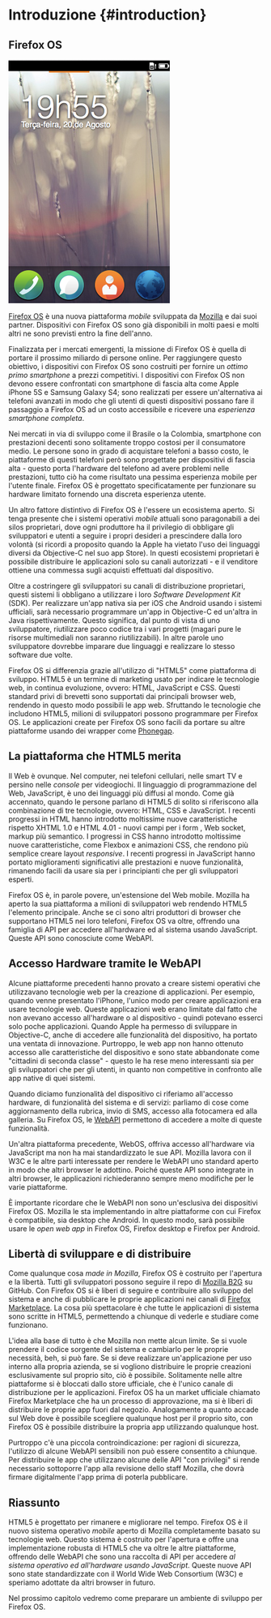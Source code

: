 # Introduzione {#introduction}

## Firefox OS

![Firefox OS](images/originals/firefox_os_simulator.png)

[Firefox OS](http://www.mozilla.org/firefox/os/) è una nuova piattaforma *mobile* sviluppata da [Mozilla](http://mozilla.org) e dai suoi partner. Dispositivi con Firefox OS sono già disponibili in molti paesi e molti altri ne sono previsti entro la fine dell'anno.

Finalizzata per i mercati emergenti, la missione di Firefox OS è quella di portare il prossimo miliardo di persone online. Per raggiungere questo obiettivo, i dispositivi con Firefox OS sono costruiti per fornire un *ottimo primo smartphone* a prezzi competitivi. I dispositivi con Firefox OS non devono essere confrontati con smartphone di fascia alta come Apple iPhone 5S e Samsung Galaxy S4; sono realizzati per essere un'alternativa ai telefoni avanzati in modo che gli utenti di questi dispositivi possano fare il passaggio a Firefox OS ad un costo accessibile e ricevere una *esperienza smartphone completa*.

Nei mercati in via di sviluppo come il Brasile o la Colombia, smartphone con prestazioni decenti sono solitamente troppo costosi per il consumatore medio. Le persone sono in grado di acquistare telefoni a basso costo, le piattaforme di questi telefoni però sono progettate per dispositivi di fascia alta - questo porta l'hardware del telefono ad avere problemi nelle prestazioni, tutto ciò ha come risultato una pessima esperienza mobile per l'utente finale. Firefox OS è progettato specificatamente per funzionare su hardware limitato fornendo una discreta esperienza utente. 

Un altro fattore distintivo di Firefox OS è l'essere un ecosistema aperto. Si tenga presente che i sistemi operativi *mobile* attuali sono paragonabili a dei silos proprietari, dove ogni produttore ha il privilegio di obbligare gli sviluppatori e utenti a seguire i propri desideri a prescindere dalla loro volontà (si ricordi a proposito quando la Apple ha vietato l'uso dei linguaggi diversi da Objective-C nel suo app Store). In questi ecosistemi proprietari è possibile distribuire le applicazioni solo su canali autorizzati - e il venditore ottiene una commessa sugli acquisti effettuati dal dispositivo.

Oltre a costringere gli sviluppatori su canali di distribuzione proprietari, questi sistemi li obbligano a utilizzare i loro *Software Development Kit* (SDK). Per realizzare un'app nativa sia per iOS che Android usando i sistemi ufficiali, sarà necessario programmare un'app in Objective-C ed un'altra in Java rispettivamente. Questo significa, dal punto di vista di uno sviluppatore, riutilizzare poco codice tra i vari progetti (magari pure le risorse multimediali non saranno riutilizzabili). In altre parole uno sviluppatore dovrebbe imparare due linguaggi e realizzare lo stesso software due volte. 

Firefox OS si differenzia grazie all'utilizzo di "HTML5" come piattaforma di sviluppo. HTML5 è un termine di marketing usato per indicare le tecnologie web, in continua evoluzione, ovvero: HTML, JavaScript e CSS. Questi standard privi di brevetti sono supportati dai principali browser web, rendendo in questo modo possibili le app web. Sfruttando le tecnologie che includono HTML5, milioni di sviluppatori possono programmare per Firefox OS. Le applicazioni create per Firefox OS sono facili da portare su altre piattaforme usando dei wrapper come [Phonegap](http://phonegap.com).

## La piattaforma che HTML5 merita

Il Web è ovunque. Nel computer, nei telefoni cellulari, nelle smart TV e persino nelle *console* per videogiochi. Il linguaggio di programmazione del Web, JavaScript, è uno dei linguaggi più diffusi al mondo. Come già accennato, quando le persone parlano di HTML5 di solito si riferiscono alla combinazione di tre tecnologie, ovvero: HTML, CSS e JavaScript. I recenti progressi in HTML hanno introdotto moltissime nuove caratteristiche rispetto XHTML 1.0 e HTML 4.01 - nuovi campi per i form , Web socket, markup più semantico. I progressi in CSS hanno introdotto moltissime nuove caratteristiche, come Flexbox e animazioni CSS, che rendono più semplice creare layout *responsive*. I recenti progressi in JavaScript hanno portato miglioramenti significativi alle prestazioni e nuove funzionalità, rimanendo facili da usare sia per i principianti che per gli sviluppatori esperti.

Firefox OS è, in parole povere, un'estensione del Web mobile. Mozilla ha aperto la sua piattaforma a milioni di sviluppatori web rendendo HTML5 l'elemento principale. Anche se ci sono altri produttori di browser che supportano HTML5 nei loro telefoni, Firefox OS va oltre, offrendo una famiglia di API per accedere all'hardware ed al sistema usando JavaScript. Queste API sono conosciute come WebAPI.

## Accesso Hardware tramite le WebAPI

Alcune piattaforme precedenti hanno provato a creare sistemi operativi che utilizzavano tecnologie web per la creazione di applicazioni. Per esempio, quando venne presentato l'iPhone, l'unico modo per creare applicazioni era usare tecnologie web. Queste applicazioni web erano limitate dal fatto che non avevano accesso all'hardware o al dispositivo - quindi potevano esserci solo poche applicazioni. Quando Apple ha permesso di sviluppare in Objective-C, anche di accedere alle funzionalità del dispositivo, ha portato una ventata di innovazione. Purtroppo, le web app non hanno ottenuto accesso alle caratteristiche del dispositivo e sono state abbandonate come "cittadini di seconda classe" - questo le ha rese meno interessanti sia per gli sviluppatori che per gli utenti, in quanto non competitive in confronto alle app native di quei sistemi.

Quando diciamo funzionalità del dispositivo ci riferiamo all'accesso hardware, di funzionalità del sistema e di servizi: parliamo di cose come aggiornamento della rubrica, invio di SMS, accesso alla fotocamera ed alla galleria. Su Firefox OS, le [WebAPI](https://wiki.mozilla.org/WebAPI) permettono di accedere a molte di queste funzionalità. 

Un'altra piattaforma precedente, WebOS, offriva accesso all'hardware via JavaScript ma non ha mai standardizzato le sue API. Mozilla lavora con il W3C e le altre parti interessate per rendere le WebAPI uno standard aperto in modo che altri browser le adottino. Poiché queste API sono integrate in altri browser, le applicazioni richiederanno sempre meno modifiche per le varie piattaforme.

È importante ricordare che le WebAPI non sono un'esclusiva dei dispositivi Firefox OS. Mozilla le sta implementando in altre piattaforme con cui Firefox è compatibile, sia desktop che Android. In questo modo, sarà possibile usare le *open web app* in Firefox OS, Firefox desktop e Firefox per Android.

## Libertà di sviluppare e di distribuire

Come qualunque cosa *made in Mozilla*, Firefox OS è costruito per l'apertura e la libertà. Tutti gli sviluppatori possono seguire il repo di [Mozilla 
B2G](https://github.com/mozilla-b2g/B2G) su GitHub. Con Firefox OS si è liberi di seguire e contribuire allo sviluppo del sistema e anche di pubblicare le proprie applicazioni nei canali di [Firefox Marketplace](https://marketplace.firefox.com/). La cosa più spettacolare è che tutte le applicazioni di sistema sono scritte in HTML5, permettendo a chiunque di vederle e studiare come funzionano. 

L'idea alla base di tutto è che Mozilla non mette alcun limite. Se si vuole prendere il codice sorgente del sistema e cambiarlo per le proprie necessità, beh, si può fare. Se si deve realizzare un'applicazione per uso interno alla propria azienda, se si vogliono distribuire le proprie creazioni esclusivamente sul proprio sito, ciò è possibile. Solitamente nelle altre piattaforme si è bloccati dallo store ufficiale, che è l'unico canale di distribuzione per le applicazioni. Firefox OS ha un market ufficiale chiamato Firefox Marketplace che ha un processo di approvazione, ma si è liberi di distribuire le proprie app fuori dal negozio. Analogamente a quanto accade sul Web dove è possibile scegliere qualunque host per il proprio sito, con Firefox OS è possibile distribuire la propria app utilizzando qualunque host.

Purtroppo c'è una piccola controindicazione: per ragioni di sicurezza, l'utilizzo di alcune WebAPI sensibili non può essere consentito a chiunque. Per distribuire le app che utilizzano alcune delle API "con privilegi" si rende necessario sottoporre l'app alla revisione dello staff Mozilla, che dovrà firmare digitalmente l'app prima di poterla pubblicare.

## Riassunto

HTML5 è progettato per rimanere e migliorare nel tempo. Firefox OS è il nuovo sistema operativo *mobile* aperto di Mozilla completamente basato su tecnologie web. Questo sistema è costruito per l'apertura e
 offre una implementazione robusta di HTML5 che va oltre le altre piattaforme, offrendo delle WebAPI che sono una raccolta di API per accedere *al sistema operativo ed all'hardware usando JavaScript*. Queste nuove API sono state standardizzate con il World Wide Web Consortium (W3C) e speriamo adottate da altri browser in futuro.

Nel prossimo capitolo vedremo come preparare un ambiente di sviluppo per Firefox OS. 
